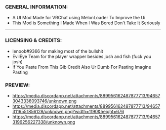 ### GENERAL INFORMATION:

- A UI Mod Made for VRChat using MelonLoader To Improve the Ui
- This Mod is Something I Made When I Was Bored Don't Take It Seriously
---

### LICENSING & CREDITS:

- lenoob#9366 for making most of the bullshit
- EvilEye Team for the player wrapper besides josh and fish 
(fuck you josh)
- If You Paste From This Gib Credit Also Ur Dumb For Pasting Imagine Pasting
### PREVIEW:
- https://media.discordapp.net/attachments/889956162487877713/946573043336093746/unknown.png
- https://media.discordapp.net/attachments/889956162487877713/946573116551856128/unknown.png?width=1190&height=676
- https://media.discordapp.net/attachments/889956162487877713/946573196256227338/unknown.png
